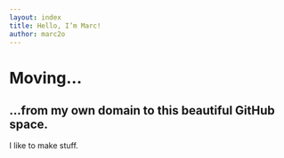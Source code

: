 ```yaml
---
layout: index
title: Hello, I’m Marc!
author: marc2o
---
```


# Moving…

## …from my own domain to this beautiful GitHub space.

I like to make stuff.